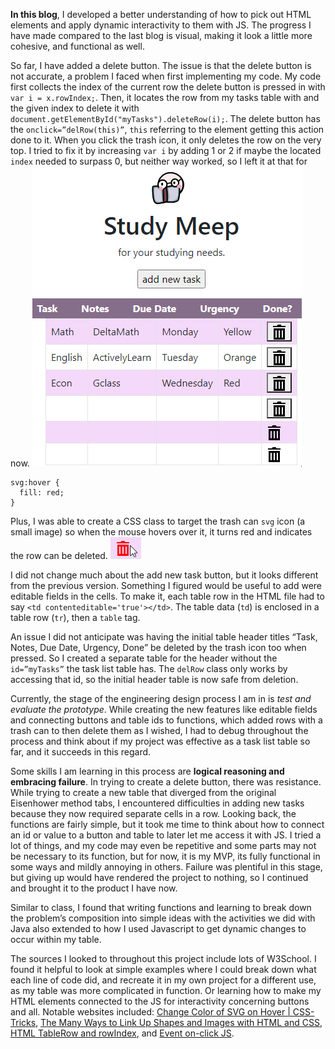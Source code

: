 
**In this blog**, I developed a better understanding of how to pick out HTML elements and apply dynamic interactivity to them with JS. The progress I have made compared to the last blog is visual, making it look a little more cohesive, and functional as well.

So far, I have added a delete button. The issue is that the delete button is not accurate, a problem I faced when first implementing my code. My code first collects the index of the current row the delete button is pressed in with `var i = x.rowIndex;`. Then, it locates the row from my tasks table with and the given index to delete it with `document.getElementById("myTasks").deleteRow(i);`. The delete button has the `onclick=”delRow(this)”`, `this` referring to the element getting this action done to it. When you click the trash icon, it only deletes the row on the very top. I tried to fix it by increasing `var i` by adding 1 or 2 if maybe the located `index` needed to surpass 0, but neither way worked, so I left it at that for now.
![Study Meep](/images/studyMeep.png)

```
svg:hover {
  fill: red;
}
```
Plus, I was able to create a CSS class to target the trash can `svg` icon (a small image) so when the mouse hovers over it, it turns red and indicates the row can be deleted.
![Trash can Delete icon](/images/trashcan.png)

I did not change much about the add new task button, but it looks different from the previous version. Something I figured would be useful to add were editable fields in the cells. To make it, each table row in the HTML file had to say `<td contenteditable='true'></td>`. The table data (`td`) is enclosed in a table row (`tr`), then a `table` tag.

An issue I did not anticipate was having the initial table header titles “Task, Notes, Due Date, Urgency, Done” be deleted by the trash icon too when pressed. So I created a separate table for the header without the `id=”myTasks”` the task list table has. The `delRow` class only works by accessing that id, so the initial header table is now safe from deletion.

Currently, the stage of the engineering design process I am in is _test and evaluate the prototype_. While creating the new features like editable fields and connecting buttons and table ids to functions, which added rows with a trash can to then delete them as I wished, I had to debug throughout the process and think about if my project was effective as a task list table so far, and it succeeds in this regard.

Some skills I am learning in this process are **logical reasoning and embracing failure**. In trying to create a delete button, there was resistance. While trying to create a new table that diverged from the original Eisenhower method tabs, I encountered difficulties in adding new tasks because they now required separate cells in a row. Looking back, the functions are fairly simple, but it took me time to think about how to connect an id or value to a button and table to later let me access it with JS. I tried a lot of things, and my code may even be repetitive and some parts may not be necessary to its function, but for now, it is my MVP, its fully functional in some ways and mildly annoying in others. Failure was plentiful in this stage, but giving up would have rendered the project to nothing, so I continued and brought it to the product I have now.

Similar to class, I found that writing functions and learning to break down the problem’s composition into simple ideas with the activities we did with Java also extended to how I used Javascript to get dynamic changes to occur within my table.

The sources I looked to throughout this project include lots of W3School. I found it helpful to look at simple examples where I could break down what each line of code did, and recreate it in my own project for a different use, as my table was more complicated in function. Or learning how to make my HTML elements connected to the JS for interactivity concerning buttons and all. Notable websites included: [Change Color of SVG on Hover | CSS-Tricks](https://css-tricks.com/change-color-of-svg-on-hover/), [The Many Ways to Link Up Shapes and Images with HTML and CSS](https://css-tricks.com/the-many-ways-to-link-up-shapes-and-images-with-html-and-css/), [HTML TableRow and rowIndex](https://www.w3schools.com/jsref/prop_tablerow_rowindex.asp), and [Event on-click JS](https://www.w3schools.com/jsref/event_onclick.asp).
